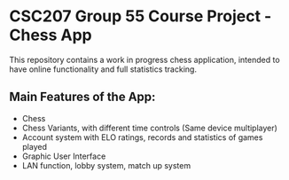 # CSC207 Group 55 Course Project - Chess App
This repository contains a work in progress chess application, intended to have online functionality and full statistics tracking.

## Main Features of the App:
* Chess
* Chess Variants, with different time controls (Same device multiplayer)
* Account system with ELO ratings, records and statistics of games played
* Graphic User Interface
* LAN function, lobby system, match up system
